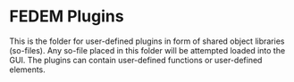 <!---
  SPDX-FileCopyrightText: 2023 SAP SE

  SPDX-License-Identifier: Apache-2.0

  This file is part of FEDEM - https://openfedem.org
--->

# FEDEM Plugins

This is the folder for user-defined plugins in form of shared object libraries (so-files).
Any so-file placed in this folder will be attempted loaded into the GUI.
The plugins can contain user-defined functions or user-defined elements.
